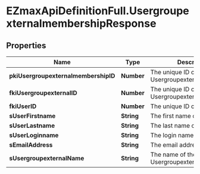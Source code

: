 # EZmaxApiDefinitionFull.UsergroupexternalmembershipResponse

## Properties

Name | Type | Description | Notes
------------ | ------------- | ------------- | -------------
**pkiUsergroupexternalmembershipID** | **Number** | The unique ID of the Usergroupexternalmembership | 
**fkiUsergroupexternalID** | **Number** | The unique ID of the Usergroupexternal | 
**fkiUserID** | **Number** | The unique ID of the User | 
**sUserFirstname** | **String** | The first name of the user | 
**sUserLastname** | **String** | The last name of the user | 
**sUserLoginname** | **String** | The login name of the User. | 
**sEmailAddress** | **String** | The email address. | 
**sUsergroupexternalName** | **String** | The name of the Usergroupexternal | 



